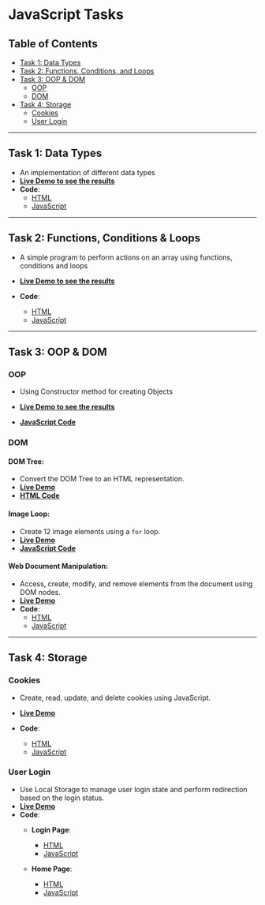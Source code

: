 # JavaScript Tasks 



## Table of Contents
- [Task 1: Data Types](#task-1-data-types)
- [Task 2: Functions, Conditions, and Loops](#task-2-functions-conditions--loops)
- [Task 3: OOP & DOM](#task-3-oop--dom)
  - [OOP](#oop)
  - [DOM](#dom)
- [Task 4: Storage](#task-4-storage)
  - [Cookies](#cookies)
  - [User Login](#user-login)

---

## Task 1: Data Types
- An implementation of different data types
- **[Live Demo to see the results](https://ahmedelshinnawi.github.io/Front-End-Summer-Training/JavaScript/Data%20Types/)**
- **Code**: 
  - [HTML](https://github.com/Ahmedelshinnawi/Front-End-Summer-Training/blob/main/JavaScript/Data%20Types/index.html)
  - [JavaScript](https://github.com/Ahmedelshinnawi/Front-End-Summer-Training/blob/main/JavaScript/Data%20Types/script.js)

---

## Task 2: Functions, Conditions & Loops
- A simple program to perform actions on an array using functions, conditions and loops

- **[Live Demo to see the results](https://ahmedelshinnawi.github.io/Front-End-Summer-Training/JavaScript/Functions,%20Conditions%20and%20Loops/)**
- **Code**:
  - [HTML](https://github.com/Ahmedelshinnawi/Front-End-Summer-Training/blob/main/JavaScript/Functions%2C%20Conditions%20and%20Loops/index.html)
  - [JavaScript](https://github.com/Ahmedelshinnawi/Front-End-Summer-Training/blob/main/JavaScript/Functions%2C%20Conditions%20and%20Loops/script.js)

---

## Task 3: OOP & DOM

### OOP
- Using Constructor method for creating Objects

- **[Live Demo to see the results](https://ahmedelshinnawi.github.io/Front-End-Summer-Training/JavaScript/OOP%20&%20Dom/OOP/)** 
- **[JavaScript Code](https://github.com/Ahmedelshinnawi/Front-End-Summer-Training/blob/main/JavaScript/OOP%20%26%20Dom/OOP/oop.js)**

### DOM 

#### DOM Tree:
- Convert the DOM Tree to an HTML representation.
- **[Live Demo](https://ahmedelshinnawi.github.io/Front-End-Summer-Training/JavaScript/OOP%20&%20Dom/Dom/Dom%20tree/)**
- **[HTML Code](https://github.com/Ahmedelshinnawi/Front-End-Summer-Training/blob/main/JavaScript/OOP%20%26%20Dom/Dom/Dom%20tree/index.html)**

#### Image Loop:
- Create 12 image elements using a `for` loop.
- **[Live Demo](https://ahmedelshinnawi.github.io/Front-End-Summer-Training/JavaScript/OOP%20&%20Dom/Dom/Image%20loop/)** 
- **[JavaScript Code](https://github.com/Ahmedelshinnawi/Front-End-Summer-Training/blob/main/JavaScript/OOP%20%26%20Dom/Dom/Image%20loop/script.js)**

#### Web Document Manipulation:
- Access, create, modify, and remove elements from the document using DOM nodes.
- **[Live Demo](https://ahmedelshinnawi.github.io/Front-End-Summer-Training/JavaScript/OOP%20&%20Dom/Dom/Web%20document/)** 
- **Code**:
  - [HTML](https://github.com/Ahmedelshinnawi/Front-End-Summer-Training/blob/main/JavaScript/OOP%20%26%20Dom/Dom/Web%20document/index.html)
  - [JavaScript](https://github.com/Ahmedelshinnawi/Front-End-Summer-Training/blob/main/JavaScript/OOP%20%26%20Dom/Dom/Web%20document/script.js)

---

## Task 4: Storage
### Cookies
- Create, read, update, and delete cookies using JavaScript.

- **[Live Demo](https://ahmedelshinnawi.github.io/Front-End-Summer-Training/JavaScript/Storage/Cookies/)**
- **Code**:
  - [HTML](https://github.com/Ahmedelshinnawi/Front-End-Summer-Training/blob/main/JavaScript/Storage/Cookies/index.html)
  - [JavaScript](https://github.com/Ahmedelshinnawi/Front-End-Summer-Training/blob/main/JavaScript/Storage/Cookies/script.js)

### User Login
- Use Local Storage to manage user login state and perform redirection based on the login status.
- **[Live Demo](https://ahmedelshinnawi.github.io/Front-End-Summer-Training/JavaScript/Storage/Login/)**
- **Code**:
  - **Login Page**: 
    - [HTML](https://github.com/Ahmedelshinnawi/Front-End-Summer-Training/blob/main/JavaScript/Storage/Login/index.html)
    - [JavaScript](https://github.com/Ahmedelshinnawi/Front-End-Summer-Training/blob/main/JavaScript/Storage/Login/login.js)
   
  - **Home Page**: 
    - [HTML](https://github.com/Ahmedelshinnawi/Front-End-Summer-Training/blob/main/JavaScript/Storage/Login/Home.html)
    - [JavaScript](https://github.com/Ahmedelshinnawi/Front-End-Summer-Training/blob/main/JavaScript/Storage/Login/home.js)  

